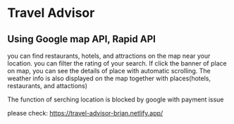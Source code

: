 # Travel Advisor

## Using Google map API, Rapid API
you can find restaurants, hotels, and attractions on the map near your location.
you can filter the rating of your search.
If click the banner of place on map, you can see the details of place with automatic scrolling.
The weather info is also displayed on the map together with places(hotels, restaurants, and attactions)

The function of serching location is blocked by google with payment issue

please check: https://travel-advisor-brian.netlify.app/
